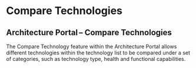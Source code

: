 # Compare Technologies
## Architecture Portal – Compare Technologies
The Compare Technology feature within the Architecture Portal allows different technologies within the technology list to be compared under a set of categories, such as technology type, health and functional capabilities. 
